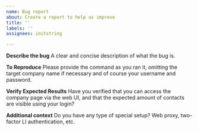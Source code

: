 ```yaml
---
name: Bug report
about: Create a report to help us improve
title: ''
labels: ''
assignees: initstring

---
```


**Describe the bug**
A clear and concise description of what the bug is.

**To Reproduce**
Please provide the command as you ran it, omitting the target company name if necessary and of course your username and password.

**Verify Expected Results**
Have you verified that you can access the company page via the web UI, and that the expected amount of contacts are visible using your login?

**Additional context**
Do you have any type of special setup? Web proxy, two-factor LI authentication, etc.
